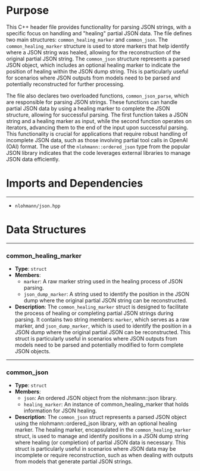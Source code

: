 # Purpose
This C++ header file provides functionality for parsing JSON strings, with a specific focus on handling and "healing" partial JSON data. The file defines two main structures: `common_healing_marker` and `common_json`. The `common_healing_marker` structure is used to store markers that help identify where a JSON string was healed, allowing for the reconstruction of the original partial JSON string. The `common_json` structure represents a parsed JSON object, which includes an optional healing marker to indicate the position of healing within the JSON dump string. This is particularly useful for scenarios where JSON outputs from models need to be parsed and potentially reconstructed for further processing.

The file also declares two overloaded functions, `common_json_parse`, which are responsible for parsing JSON strings. These functions can handle partial JSON data by using a healing marker to complete the JSON structure, allowing for successful parsing. The first function takes a JSON string and a healing marker as input, while the second function operates on iterators, advancing them to the end of the input upon successful parsing. This functionality is crucial for applications that require robust handling of incomplete JSON data, such as those involving partial tool calls in OpenAI (OAI) format. The use of the `nlohmann::ordered_json` type from the popular JSON library indicates that the code leverages external libraries to manage JSON data efficiently.
# Imports and Dependencies

---
- `nlohmann/json.hpp`


# Data Structures

---
### common\_healing\_marker<!-- {{#data_structure:common_healing_marker}} -->
- **Type**: `struct`
- **Members**:
    - `marker`: A raw marker string used in the healing process of JSON parsing.
    - `json_dump_marker`: A string used to identify the position in the JSON dump where the original partial JSON string can be reconstructed.
- **Description**: The `common_healing_marker` struct is designed to facilitate the process of healing or completing partial JSON strings during parsing. It contains two string members: `marker`, which serves as a raw marker, and `json_dump_marker`, which is used to identify the position in a JSON dump where the original partial JSON can be reconstructed. This struct is particularly useful in scenarios where JSON outputs from models need to be parsed and potentially modified to form complete JSON objects.


---
### common\_json<!-- {{#data_structure:common_json}} -->
- **Type**: `struct`
- **Members**:
    - `json`: An ordered JSON object from the nlohmann::json library.
    - `healing_marker`: An instance of common_healing_marker that holds information for JSON healing.
- **Description**: The `common_json` struct represents a parsed JSON object using the nlohmann::ordered_json library, with an optional healing marker. The healing marker, encapsulated in the `common_healing_marker` struct, is used to manage and identify positions in a JSON dump string where healing (or completion) of partial JSON data is necessary. This struct is particularly useful in scenarios where JSON data may be incomplete or require reconstruction, such as when dealing with outputs from models that generate partial JSON strings.


